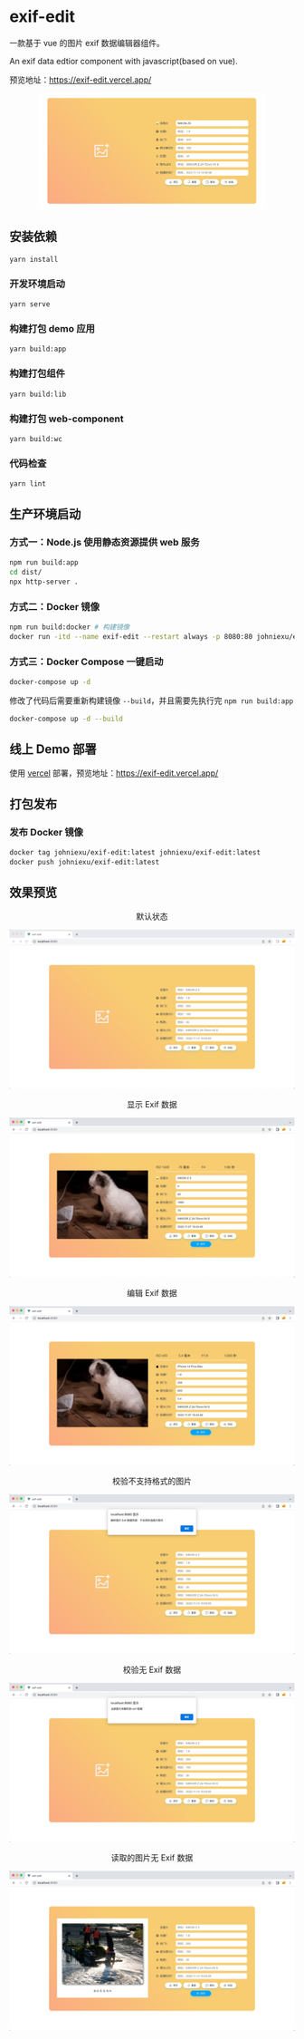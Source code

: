 # exif-edit

一款基于 vue 的图片 exif 数据编辑器组件。

An exif data edtior component with javascript(based on vue).

预览地址：https://exif-edit.vercel.app/

<p align="center">
  <img src="./docs/imgs/7.jpg" alt="7.jpg" width="400" />
</p>

## 安装依赖
```
yarn install
```

### 开发环境启动
```
yarn serve
```

### 构建打包 demo 应用
```
yarn build:app
```

### 构建打包组件
```
yarn build:lib
```

### 构建打包 web-component
```
yarn build:wc
```

### 代码检查
```
yarn lint
```

## 生产环境启动

### 方式一：Node.js 使用静态资源提供 web 服务

```bash
npm run build:app
cd dist/
npx http-server .
```

### 方式二：Docker 镜像

```bash
npm run build:docker # 构建镜像
docker run -itd --name exif-edit --restart always -p 8080:80 johniexu/exif-edit:latest
```

### 方式三：Docker Compose 一键启动

```bash
docker-compose up -d
```

修改了代码后需要重新构建镜像 `--build`，并且需要先执行完 `npm run build:app`

```bash
docker-compose up -d --build
```
## 线上 Demo 部署

使用 [vercel](https://vercel.com/dashboard) 部署，预览地址：https://exif-edit.vercel.app/

## 打包发布

### 发布 Docker 镜像

```bash
docker tag johniexu/exif-edit:latest johniexu/exif-edit:latest
docker push johniexu/exif-edit:latest
```

## 效果预览

<p align="center">默认状态</p>

![1.jpg](docs/imgs/1.jpg)

<p align="center">显示 Exif 数据</p>

![2.jpg](docs/imgs/2.jpg)

<p align="center">编辑 Exif 数据</p>

![3.jpg](docs/imgs/3.jpg)

<p align="center">校验不支持格式的图片</p>

![4.jpg](docs/imgs/4.jpg)

<p align="center">校验无 Exif 数据</p>

![5.jpg](docs/imgs/5.jpg)

<p align="center">读取的图片无 Exif 数据</p>

![6.jpg](docs/imgs/6.jpg)
